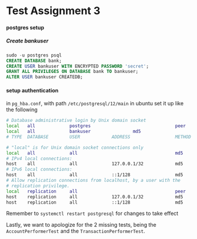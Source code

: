 # Test Assignment 3

#### postgres setup

##### Create bankuser
```sql
sudo -u postgres psql
CREATE DATABASE bank;
CREATE USER bankuser WITH ENCRYPTED PASSWORD 'secret';
GRANT ALL PRIVILEGES ON DATABASE bank TO bankuser;
ALTER USER bankuser CREATEDB;
``` 
#### setup authentication
in ``pg_hba.conf``, with path ``/etc/postgresql/12/main`` in ubuntu set it up like the following
```bash
# Database administrative login by Unix domain socket
local   all             postgres                                peer
local   all             bankuser				md5
# TYPE  DATABASE        USER            ADDRESS                 METHOD

# "local" is for Unix domain socket connections only
local   all             all                                     md5
# IPv4 local connections:
host    all             all             127.0.0.1/32            md5
# IPv6 local connections:
host    all             all             ::1/128                 md5
# Allow replication connections from localhost, by a user with the
# replication privilege.
local   replication     all                                     peer
host    replication     all             127.0.0.1/32            md5
host    replication     all             ::1/128                 md5

```

Remember to ``systemctl restart postgresql`` for changes to take effect


Lastly, we want to apologize for the 2 missing tests, being the ``AccountPerformerTest`` and the ``TransactionPerformerTest``.
